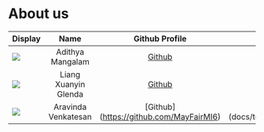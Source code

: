 # About us
Display |         Name         |              Github Profile              | Portfolio 
--------|:--------------------:|:----------------------------------------:|:---------:
![](https://via.placeholder.com/100.png?text=Photo) |   Adithya Mangalam   | [Github](https://github.com/AdiMangalam) | [Portfolio](docs/team/adimangalam.md)
![](https://via.placeholder.com/100.png?text=Photo) | Liang Xuanyin Glenda | [Github](https://github.com/glenda-1506) | [Portfolio](docs/team/glenda-1506.md)
![](https://via.placeholder.com/100.png?text=Photo) | Aravinda Venkatesan | [Github] (https://github.com/MayFairMI6) | [Portfolio] (docs/team/MayFairMI6.md)_
